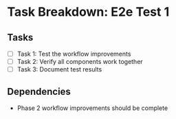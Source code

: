 # Task Breakdown: E2e Test 1

## Tasks

- [ ] Task 1: Test the workflow improvements
- [ ] Task 2: Verify all components work together
- [ ] Task 3: Document test results

## Dependencies

- Phase 2 workflow improvements should be complete
